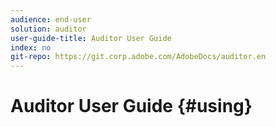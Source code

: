 ```yaml
---
audience: end-user
solution: auditor
user-guide-title: Auditor User Guide
index: no
git-repo: https://git.corp.adobe.com/AdobeDocs/auditor.en
---
```


# Auditor User Guide {#using}
